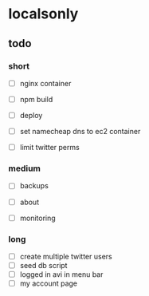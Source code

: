 # localsonly

## todo

### short
- [ ] nginx container
- [ ] npm build
- [ ] deploy
- [ ] set namecheap dns to ec2 container

- [ ] limit twitter perms

### medium
- [ ] backups
- [ ] about
- [ ] monitoring


### long
- [ ] create multiple twitter users
- [ ] seed db script
- [ ] logged in avi in menu bar
- [ ] my account page
